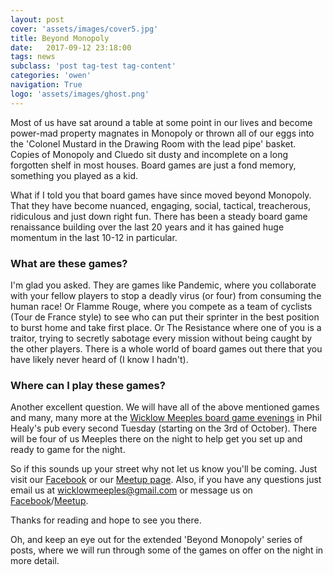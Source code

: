 ```yaml
---
layout: post
cover: 'assets/images/cover5.jpg'
title: Beyond Monopoly
date:   2017-09-12 23:18:00
tags: news
subclass: 'post tag-test tag-content'
categories: 'owen'
navigation: True
logo: 'assets/images/ghost.png'
---
```


Most of us have sat around a table at some point in our lives and become power-mad property magnates in Monopoly or thrown all of our eggs into the 'Colonel Mustard in the Drawing Room with the lead pipe' basket. Copies of Monopoly and Cluedo sit dusty and incomplete on a long forgotten shelf in most houses. Board games are just a fond memory, something you played as a kid.

What if I told you that board games have since moved beyond Monopoly. That they have become nuanced, engaging, social, tactical, treacherous, ridiculous and just down right fun. There has been a steady board game renaissance building over the last 20 years and it has gained huge momentum in the last 10-12 in particular.

### What are these games?

I'm glad you asked. They are games like Pandemic, where you collaborate with your fellow players to stop a deadly virus (or four) from consuming the human race! Or Flamme Rouge, where you compete as a team of cyclists (Tour de France style) to see who can put their sprinter in the best position to burst home and take first place. Or The Resistance where one of you is a traitor, trying to secretly sabotage every mission without being caught by the other players. There is a whole world of board games out there that you have likely never heard of (I know I hadn't).

### Where can I play these games?

Another excellent question. We will have all of the above mentioned games and many, many more at the [Wicklow Meeples board game evenings](https://www.facebook.com/wicklowmeeples) in Phil Healy's pub every second Tuesday (starting on the 3rd of October). There will be four of us Meeples there on the night to help get you set up and ready to game for the night.

So if this sounds up your street why not let us know you'll be coming. Just visit our [Facebook](https://www.facebook.com/wicklowmeeples) or our [Meetup page](https://www.meetup.com/Board-Game-Evening-Wicklow-Meeples/). Also, if you have any questions just email us at [wicklowmeeples@gmail.com](mailto:wicklowmeeples@gmail.com) or message us on [Facebook](https://www.facebook.com/wicklowmeeples)/[Meetup](https://www.meetup.com/Board-Game-Evening-Wicklow-Meeples/).

Thanks for reading and hope to see you there.

Oh, and keep an eye out for the extended 'Beyond Monopoly' series of posts, where we will run through some of the games on offer on the night in more detail.